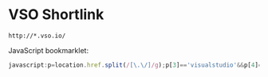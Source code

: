 # VSO Shortlink

`http://*.vso.io/`

JavaScript bookmarklet:

```js
javascript:p=location.href.split(/[\.\/]/g);p[3]=='visualstudio'&&p[4]=='com'&&p[8]=='edit'&&navigator.clipboard.writeText(`http://${p[2]}.vso.io/${p[9]}`)&&prompt('Copied!', `http://${p[2]}.vso.io/${p[9]}`)&&false
```

